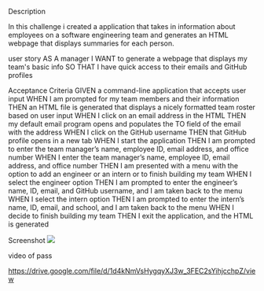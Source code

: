 Description 

In this challenge i created a application that takes in information about employees on a software engineering team and generates an HTML webpage that displays summaries for each person.

user story 
AS A manager
I WANT to generate a webpage that displays my team's basic info
SO THAT I have quick access to their emails and GitHub profiles


Acceptance Criteria
GIVEN a command-line application that accepts user input
WHEN I am prompted for my team members and their information
THEN an HTML file is generated that displays a nicely formatted team roster based on user input
WHEN I click on an email address in the HTML
THEN my default email program opens and populates the TO field of the email with the address
WHEN I click on the GitHub username
THEN that GitHub profile opens in a new tab
WHEN I start the application
THEN I am prompted to enter the team manager’s name, employee ID, email address, and office number
WHEN I enter the team manager’s name, employee ID, email address, and office number
THEN I am presented with a menu with the option to add an engineer or an intern or to finish building my team
WHEN I select the engineer option
THEN I am prompted to enter the engineer’s name, ID, email, and GitHub username, and I am taken back to the menu
WHEN I select the intern option
THEN I am prompted to enter the intern’s name, ID, email, and school, and I am taken back to the menu
WHEN I decide to finish building my team
THEN I exit the application, and the HTML is generated


Screenshot
<img src="pics.png">



video of pass 

https://drive.google.com/file/d/1d4kNmVsHygqyXJ3w_3FEC2sYihjcchpZ/view




